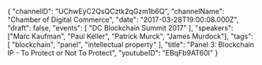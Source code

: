 {
    "channelID": "UChwEyC2QsQCztk2qGzm1b6Q",
    "channelName": "Chamber of Digital Commerce",
    "date": "2017-03-28T19:00:08.000Z",
    "draft": false,
    "events": [
        "DC Blockchain Summit 2017"
    ],
    "speakers": ["Marc Kaufman", "Paul Keller", "Patrick Murck", "James Murdock"],
    "tags": [
        "blockchain",
	"panel",
        "intellectual property"
    ],
    "title": "Panel 3: Blockchain IP - To Protect or Not To Protect",
    "youtubeID": "EBqFb9AT60I"
}
